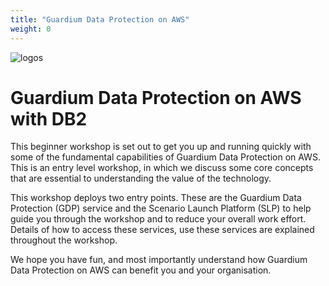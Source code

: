```yaml
---
title: "Guardium Data Protection on AWS"
weight: 0
---
```


![logos](/static/images/logos.png)

# Guardium Data Protection on AWS with DB2

This beginner workshop is set out to get you up and running quickly with some of the fundamental capabilities of Guardium Data Protection on AWS. This is an entry level workshop, in which we discuss some core concepts that are essential to understanding the value of the technology. 

This workshop deploys two entry points. These are the Guardium Data Protection (GDP) service and the Scenario Launch Platform (SLP) to help guide you through the workshop and to reduce your overall work effort. Details of how to access these services, use these services are explained throughout the workshop.

We hope you have fun, and most importantly understand how Guardium Data Protection on AWS can benefit you and your organisation.


